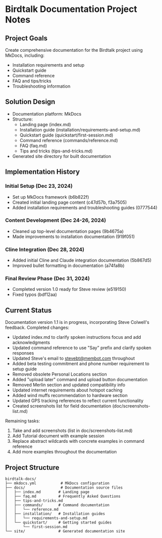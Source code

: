 # Birdtalk Documentation Project Notes

## Project Goals
Create comprehensive documentation for the Birdtalk project using MkDocs, including:
- Installation requirements and setup
- Quickstart guide
- Command reference
- FAQ and tips/tricks
- Troubleshooting information

## Solution Design
- Documentation platform: MkDocs
- Structure:
  - Landing page (index.md)
  - Installation guide (installation/requirements-and-setup.md)
  - Quickstart guide (quickstart/first-session.md)
  - Command reference (commands/reference.md)
  - FAQ (faq.md)
  - Tips and tricks (tips-and-tricks.md)
- Generated site directory for built documentation

## Implementation History

### Initial Setup (Dec 23, 2024)
- Set up MkDocs framework (b6b822f)
- Created initial landing page content (c47d57b, f3a7505)
- Added installation requirements and troubleshooting guides (0777544)

### Content Development (Dec 24-26, 2024)
- Cleaned up top-level documentation pages (9b4675a)
- Made improvements to installation documentation (919f051)

### Cline Integration (Dec 28, 2024)
- Added initial Cline and Claude integration documentation (5b867d5)
- Improved bullet formatting in documentation (a74fa8b)

### Final Review Phase (Dec 31, 2024)
- Completed version 1.0 ready for Steve review (e519150)
- Fixed typos (bdf12aa)

## Current Status
Documentation version 1.1 is in progress, incorporating Steve Colwell's feedback. Completed changes:
- Updated index.md to clarify spoken instructions focus and add acknowledgments
- Updated command reference to use "Say" prefix and clarify spoken responses
- Updated Steve's email to stevebt@membot.com throughout
- Added beta testing commitment and phone number requirement to setup guide
- Removed obsolete Personal Locations section
- Added "upload later" command and upload button documentation
- Removed Merlin section and updated compatibility info
- Updated internet requirements about hotspot caching
- Added wind muffs recommendation to hardware section
- Updated GPS tracking references to reflect current functionality
- Created screenshots list for field documentation (doc/screenshots-list.md)

Remaining tasks:
1. Take and add screenshots (list in doc/screenshots-list.md)
2. Add Tutorial document with example session
3. Replace abstract wildcards with concrete examples in command reference
4. Add more examples throughout the documentation

## Project Structure
```
birdtalk-docs/
├── mkdocs.yml           # MkDocs configuration
├── docs/                # Documentation source files
│   ├── index.md        # Landing page
│   ├── faq.md          # Frequently Asked Questions
│   ├── tips-and-tricks.md
│   ├── commands/       # Command documentation
│   │   └── reference.md
│   ├── installation/   # Installation guides
│   │   └── requirements-and-setup.md
│   └── quickstart/     # Getting started guides
│       └── first-session.md
└── site/               # Generated documentation site

